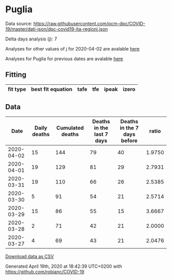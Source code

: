 # Puglia

Data source: https://raw.githubusercontent.com/pcm-dpc/COVID-19/master/dati-json/dpc-covid19-ita-regioni.json

Delta days analysis (j): 7

Analyses for other values of j for 2020-04-02 are avalable [here](../2020-04-02/README.md)

Analyses for Puglia for previous dates are avalable [here](../README.md)

## Fitting 
|fit type|best fit equation|tafe|tfe|ipeak|izero|
|-------|-----|--------|------|---|---|

## Data
|Date|Daily deaths|Cumulated deaths|Deaths in the last 7 days|Deaths in the 7 days before|ratio|
|----|----------|-----------|-------|--------------------|-----|
|2020-04-02|15|144|79|40|1.9750|
|2020-04-01|19|129|81|29|2.7931|
|2020-03-31|19|110|66|26|2.5385|
|2020-03-30|5|91|54|21|2.5714|
|2020-03-29|15|86|55|15|3.6667|
|2020-03-28|2|71|42|21|2.0000|
|2020-03-27|4|69|43|21|2.0476|

[Download data as CSV](COVID-19_puglia_j7_2020-04-02.csv)

Generated April 19th, 2020 at 18:42:39 UTC+0200 with https://github.com/robianc/COVID-19
